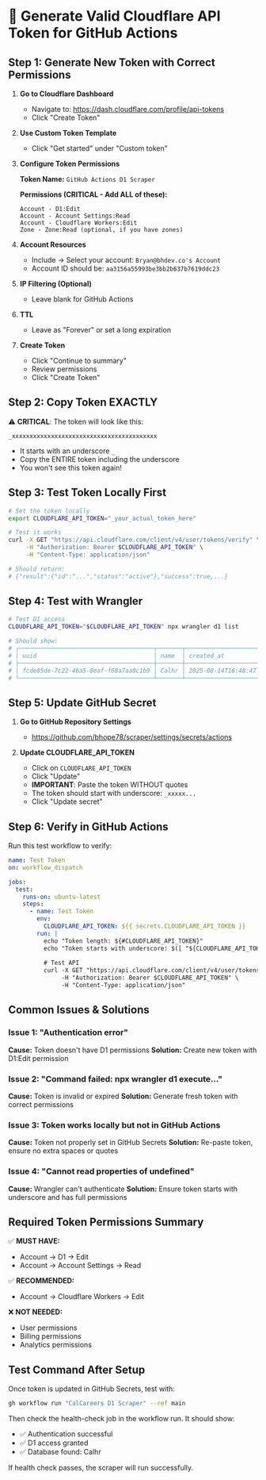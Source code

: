 # 🔐 Generate Valid Cloudflare API Token for GitHub Actions

## Step 1: Generate New Token with Correct Permissions

1. **Go to Cloudflare Dashboard**
   - Navigate to: https://dash.cloudflare.com/profile/api-tokens
   - Click "Create Token"

2. **Use Custom Token Template**
   - Click "Get started" under "Custom token"

3. **Configure Token Permissions**
   
   **Token Name:** `GitHub Actions D1 Scraper`
   
   **Permissions (CRITICAL - Add ALL of these):**
   ```
   Account - D1:Edit
   Account - Account Settings:Read
   Account - Cloudflare Workers:Edit
   Zone - Zone:Read (optional, if you have zones)
   ```

4. **Account Resources**
   - Include → Select your account: `Bryan@bhdev.co's Account`
   - Account ID should be: `aa3156a55993be3bb2b637b7619ddc23`

5. **IP Filtering (Optional)**
   - Leave blank for GitHub Actions

6. **TTL**
   - Leave as "Forever" or set a long expiration

7. **Create Token**
   - Click "Continue to summary"
   - Review permissions
   - Click "Create Token"

## Step 2: Copy Token EXACTLY

⚠️ **CRITICAL**: The token will look like this:
```
_xxxxxxxxxxxxxxxxxxxxxxxxxxxxxxxxxxxxxxxxx
```

- It starts with an underscore `_`
- Copy the ENTIRE token including the underscore
- You won't see this token again!

## Step 3: Test Token Locally First

```bash
# Set the token locally
export CLOUDFLARE_API_TOKEN="_your_actual_token_here"

# Test it works
curl -X GET "https://api.cloudflare.com/client/v4/user/tokens/verify" \
     -H "Authorization: Bearer $CLOUDFLARE_API_TOKEN" \
     -H "Content-Type: application/json"

# Should return:
# {"result":{"id":"...","status":"active"},"success":true,...}
```

## Step 4: Test with Wrangler

```bash
# Test D1 access
CLOUDFLARE_API_TOKEN="$CLOUDFLARE_API_TOKEN" npx wrangler d1 list

# Should show:
# ┌──────────────────────────────────────┬───────┬─────────────────────┐
# │ uuid                                 │ name  │ created_at          │
# ├──────────────────────────────────────┼───────┼─────────────────────┤
# │ fcde85de-7c22-46a5-8eaf-f68a7aa0c1b9 │ Calhr │ 2025-08-14T16:48:47 │
# └──────────────────────────────────────┴───────┴─────────────────────┘
```

## Step 5: Update GitHub Secret

1. **Go to GitHub Repository Settings**
   - https://github.com/bhope78/scraper/settings/secrets/actions

2. **Update CLOUDFLARE_API_TOKEN**
   - Click on `CLOUDFLARE_API_TOKEN`
   - Click "Update"
   - **IMPORTANT**: Paste the token WITHOUT quotes
   - The token should start with underscore: `_xxxxx...`
   - Click "Update secret"

## Step 6: Verify in GitHub Actions

Run this test workflow to verify:

```yaml
name: Test Token
on: workflow_dispatch

jobs:
  test:
    runs-on: ubuntu-latest
    steps:
      - name: Test Token
        env:
          CLOUDFLARE_API_TOKEN: ${{ secrets.CLOUDFLARE_API_TOKEN }}
        run: |
          echo "Token length: ${#CLOUDFLARE_API_TOKEN}"
          echo "Token starts with underscore: $([ "${CLOUDFLARE_API_TOKEN:0:1}" = "_" ] && echo "YES" || echo "NO")"
          
          # Test API
          curl -X GET "https://api.cloudflare.com/client/v4/user/tokens/verify" \
               -H "Authorization: Bearer $CLOUDFLARE_API_TOKEN" \
               -H "Content-Type: application/json"
```

## Common Issues & Solutions

### Issue 1: "Authentication error"
**Cause:** Token doesn't have D1 permissions
**Solution:** Create new token with D1:Edit permission

### Issue 2: "Command failed: npx wrangler d1 execute..."
**Cause:** Token is invalid or expired
**Solution:** Generate fresh token with correct permissions

### Issue 3: Token works locally but not in GitHub Actions
**Cause:** Token not properly set in GitHub Secrets
**Solution:** Re-paste token, ensure no extra spaces or quotes

### Issue 4: "Cannot read properties of undefined"
**Cause:** Wrangler can't authenticate
**Solution:** Ensure token starts with underscore and has full permissions

## Required Token Permissions Summary

✅ **MUST HAVE:**
- Account → D1 → Edit
- Account → Account Settings → Read

✅ **RECOMMENDED:**
- Account → Cloudflare Workers → Edit

❌ **NOT NEEDED:**
- User permissions
- Billing permissions
- Analytics permissions

## Test Command After Setup

Once token is updated in GitHub Secrets, test with:

```bash
gh workflow run "CalCareers D1 Scraper" --ref main
```

Then check the health-check job in the workflow run. It should show:
- ✅ Authentication successful
- ✅ D1 access granted
- ✅ Database found: Calhr

If health check passes, the scraper will run successfully.